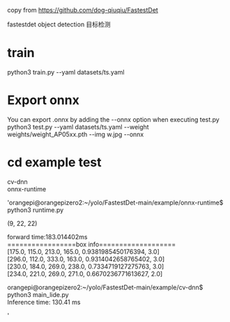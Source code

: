 
copy  from https://github.com/dog-qiuqiu/FastestDet

fastestdet object detection 
目标检测


# train  
python3 train.py --yaml datasets/ts.yaml

# Export onnx   
You can export .onnx by adding the --onnx option when executing test.py
python3 test.py --yaml datasets/ts.yaml --weight weights/weight_AP05xx.pth --img w.jpg --onnx

# cd example test
cv-dnn  
onnx-runtime

'orangepi@orangepizero2:~/yolo/FastestDet-main/example/onnx-runtime$ python3 runtime.py    

(9, 22, 22)  

forward time:183.014402ms   
=================box info===================  
[175.0, 115.0, 213.0, 165.0, 0.9381985450176394, 3.0]  
[296.0, 112.0, 333.0, 163.0, 0.9314042658765402, 3.0]  
[230.0, 184.0, 269.0, 238.0, 0.7334719127275763, 3.0]  
[234.0, 221.0, 269.0, 271.0, 0.6670236771613627, 2.0]   


orangepi@orangepizero2:~/yolo/FastestDet-main/example/cv-dnn$ python3 main_lide.py   
Inference time: 130.41 ms   


'
